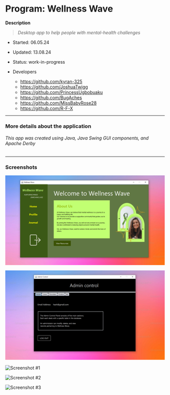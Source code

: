 # Program:	Wellness Wave
__Description__ 	
> _Desktop app to help people with mental-health challenges_
- Started:	06.05.24
- Updated: 	13.08.24
- Status:	work-in-progress

- Developers
	* https://github.com/kyran-325
	* https://github.com/JoshuaTwigg
	* https://github.com/PrincessUgbobuaku
	* https://github.com/BugAches
	* https://github.com/MissBabyRose28
	* https://github.com/R-F-X
---
<!-- testing the comment -->

### More details about the application
###### This app was created using Java, Java Swing GUI components, and Apache Derby
---


### Screenshots
![Home (for patient)](_screenshots/sshotHome.png "Home")

![Admin Control (for system administrators)](_screenshots/sshotAdminControl.png "Admin COntrol")


![Screenshot #1](_screenshots/sshot1.png "Cover")

![Screenshot #2](_screenshots/sshot3.png "Screenshot2")

![Screenshot #3](_screenshots/sshot2.png "Screenshot3")
